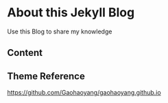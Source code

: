 # About this Jekyll Blog 

Use this Blog to share my knowledge

## Content


## Theme Reference
https://github.com/Gaohaoyang/gaohaoyang.github.io
